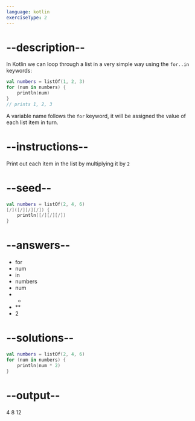 ```yaml
---
language: kotlin
exerciseType: 2
---
```


# --description--

In Kotlin we can loop through a list in a very simple way using the `for..in` keywords:
```kotlin
val numbers = listOf(1, 2, 3)
for (num in numbers) {
    println(num)
}
// prints 1, 2, 3 
```
A variable name follows the `for` keyword, it will be assigned the value of each list item in turn.

# --instructions--

Print out each item in the list by multiplying it by `2`

# --seed--

```kotlin
val numbers = listOf(2, 4, 6)
[/]([/][/][/]) {
    println([/][/][/])
}
```

# --answers--

- for 
- num
-  in 
- numbers
- num
-  * 
-  ** 
- 2

# --solutions--

```kotlin
val numbers = listOf(2, 4, 6)
for (num in numbers) {
    println(num * 2)
}
```

# --output--

4
8
12
